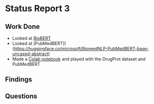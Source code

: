 # Status Report 3

## Work Done

* Looked at [BioBERT](https://huggingface.co/dmis-lab/biobert-v1.1)
* Looked at [PubMedBERT])(https://huggingface.co/microsoft/BiomedNLP-PubMedBERT-base-uncased-abstract)
* Made a [Colab notebook](https://colab.research.google.com/drive/1yRgVRRmwfxSzHuKIhCUOVJ-3tYl9oDL3?usp=sharing) and played with the DrugProt dataset and PubMedBERT

## Findings



## Questions

